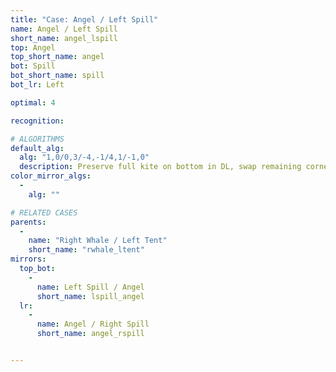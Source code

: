```yaml
---
title: "Case: Angel / Left Spill"
name: Angel / Left Spill
short_name: angel_lspill
top: Angel
top_short_name: angel
bot: Spill
bot_short_name: spill
bot_lr: Left

optimal: 4

recognition:

# ALGORITHMS
default_alg:
  alg: "1,0/0,3/-4,-1/4,1/-1,0"
  description: Preserve full kite on bottom in DL, swap remaining corner on bottom with whale on top.
color_mirror_algs:
  -
    alg: ""

# RELATED CASES
parents:
  -
    name: "Right Whale / Left Tent"
    short_name: "rwhale_ltent"
mirrors:
  top_bot:
    -
      name: Left Spill / Angel
      short_name: lspill_angel
  lr:
    -
      name: Angel / Right Spill
      short_name: angel_rspill


---
```


